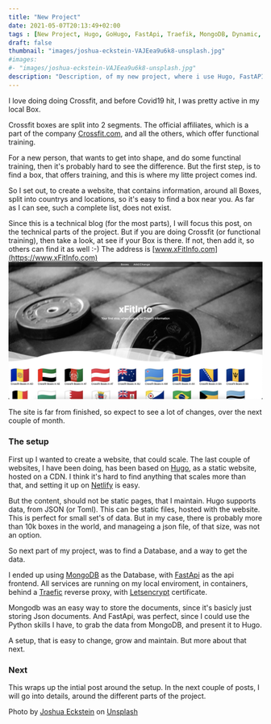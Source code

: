 ```yaml
---
title: "New Project"
date: 2021-05-07T20:13:49+02:00
tags : [New Project, Hugo, GoHugo, FastApi, Traefik, MongoDB, Dynamic, DB]
draft: false
thumbnail: "images/joshua-eckstein-VAJEea9u6k8-unsplash.jpg"
#images: 
#- "images/joshua-eckstein-VAJEea9u6k8-unsplash.jpg"
description: "Description, of my new project, where i use Hugo, FastAPI, Mongodb and some other tools, to list all the Crossfit and Non Crossfit boxes in the world"
---
```


I love doing doing Crossfit, and before Covid19 hit, I was pretty active in my local Box.

Crossfit boxes are split into 2 segments. The official affiliates, which is a part of the company [Crossfit.com](https://www.crossfit.com/), and all the others, which offer functional training.

For a new person, that wants to get into shape, and do some functinal training, then it's probably hard to see the difference.
But the first step, is to find a box, that offers training, and this is where my litte project comes ind.

So I set out, to create a website, that contains information, around all Boxes, split into countrys and locations, so it's easy to find a box near you.
As far as I can see, such a complete list, does not exist.

Since this is a technical blog (for the most parts), I will focus this post, on the technical parts of the project.
But if you are doing Crossfit (or functional training), then take a look, at see if your Box is there. If not, then add it, so others can find it as well :-)
The address is [www.xFitInfo.com](https://www.xFitInfo.com)
![Website](images/website.png)

The site is far from finished, so expect to see a lot of changes, over the next couple of month.

### The setup

First up I wanted to create a website, that could scale.
The last couple of websites, I have been doing, has been based on [Hugo](https://gohugo.io), as a static website, hosted on a CDN.
I think it's hard to find anything that scales more than that, and setting it up on [Netlify](https://www.netlify.com) is easy.

But the content, should not be static pages, that I maintain.
Hugo supports data, from JSON (or Toml).
This can be static files, hosted with the website. This is perfect for small set's of data.
But in my case, there is probably more than 10k boxes in the world, and manageing a json file, of that size, was not an option.

So next part of my project, was to find a Database, and a way to get the data.

I ended up using [MongoDB](https://www.mongodb.com) as the Database, with [FastApi](https://fastapi.tiangolo.com) as the api frontend.
All services are running on my local enviroment, in containers, behind a [Traefic](https://traefik.io) reverse proxy, with [Letsencrypt](https://letsencrypt.org) certificate.

Mongodb was an easy way to store the documents, since it's basicly just storing Json documents.
And FastApi, was perfect, since I could use the Python skills I have, to grab the data from MongoDB, and present it to Hugo.

A setup, that is easy to change, grow and maintain.
But more about that next.

### Next

This wraps up the intial post around the setup.
In the next couple of posts, I will go into details, around the different parts of the project.

Photo by <a href="https://unsplash.com/@dcemr_e?utm_source=unsplash&utm_medium=referral&utm_content=creditCopyText">Joshua Eckstein</a> on <a href="https://unsplash.com/s/photos/project?utm_source=unsplash&utm_medium=referral&utm_content=creditCopyText">Unsplash</a>
  